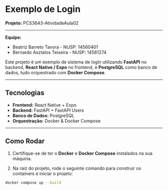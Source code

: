 # Exemplo de Login
**Projeto:** PCS3643-AtividadeAula02

---

**Equipe:**
- Beatriz Barreto Tavora - NUSP: 14560401
- Bernardo Asztalos Teixeira - NUSP: 14561274
  
Este projeto é um exemplo de sistema de login utilizando **FastAPI** no backend, **React Native / Expo** no frontend, e **PostgreSQL** como banco de dados, tudo orquestrado com **Docker Compose**.

---

## Tecnologias

- **Frontend:** React Native + Expo
- **Backend:** FastAPI + FastAPI Users
- **Banco de Dados:** PostgreSQL
- **Orquestração:** Docker & Docker Compose

---
## Como Rodar

1. Certifique-se de ter o **Docker** e **Docker Compose** instalados na sua máquina.

2. Na raiz do projeto, rode o seguinte comando para construir os containers e iniciar o projeto:

```bash
docker compose up --build
